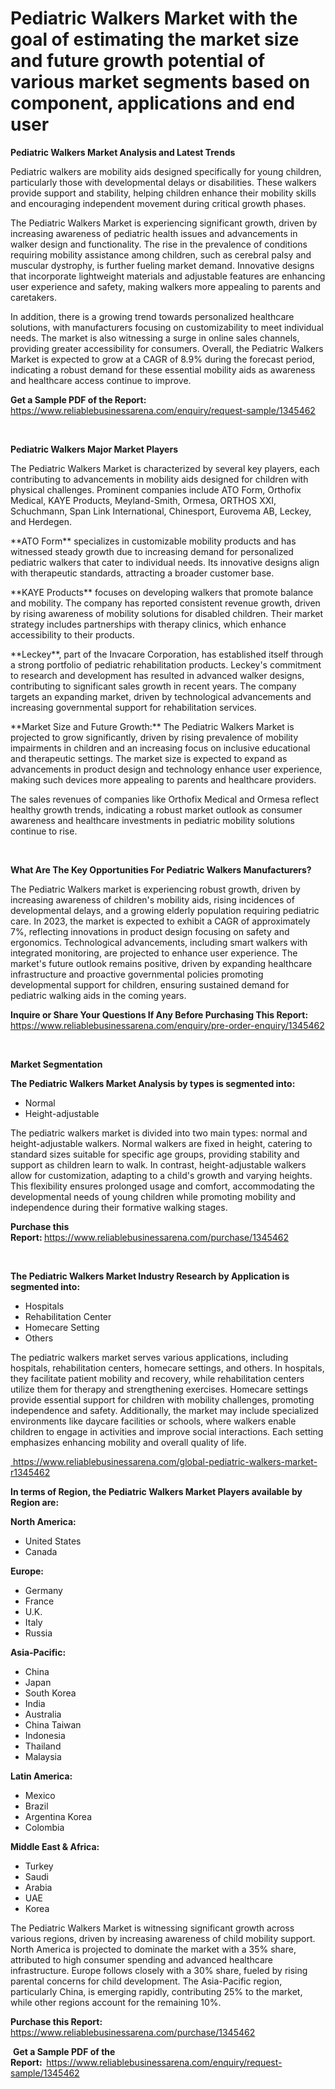 <p><h1>Pediatric Walkers Market with the goal of estimating the market size and future growth potential of various market segments based on component, applications and end user</h1></p><p><strong>Pediatric Walkers Market Analysis and Latest Trends</strong></p>
<p><p>Pediatric walkers are mobility aids designed specifically for young children, particularly those with developmental delays or disabilities. These walkers provide support and stability, helping children enhance their mobility skills and encouraging independent movement during critical growth phases.</p><p>The Pediatric Walkers Market is experiencing significant growth, driven by increasing awareness of pediatric health issues and advancements in walker design and functionality. The rise in the prevalence of conditions requiring mobility assistance among children, such as cerebral palsy and muscular dystrophy, is further fueling market demand. Innovative designs that incorporate lightweight materials and adjustable features are enhancing user experience and safety, making walkers more appealing to parents and caretakers.</p><p>In addition, there is a growing trend towards personalized healthcare solutions, with manufacturers focusing on customizability to meet individual needs. The market is also witnessing a surge in online sales channels, providing greater accessibility for consumers. Overall, the Pediatric Walkers Market is expected to grow at a CAGR of 8.9% during the forecast period, indicating a robust demand for these essential mobility aids as awareness and healthcare access continue to improve.</p></p>
<p><strong>Get a Sample PDF of the Report:&nbsp;</strong> <a href="https://www.reliablebusinessarena.com/enquiry/request-sample/1345462?utm_campaign=3184&utm_medium=2&utm_source=Github&utm_content=ia&utm_term=13042025&utm_id=pediatric-walkers">https://www.reliablebusinessarena.com/enquiry/request-sample/1345462</a></p>
<p>&nbsp;</p>
<p><strong>Pediatric Walkers Major Market Players</strong></p>
<p><p>The Pediatric Walkers Market is characterized by several key players, each contributing to advancements in mobility aids designed for children with physical challenges. Prominent companies include ATO Form, Orthofix Medical, KAYE Products, Meyland-Smith, Ormesa, ORTHOS XXI, Schuchmann, Span Link International, Chinesport, Eurovema AB, Leckey, and Herdegen.</p><p>**ATO Form** specializes in customizable mobility products and has witnessed steady growth due to increasing demand for personalized pediatric walkers that cater to individual needs. Its innovative designs align with therapeutic standards, attracting a broader customer base.</p><p>**KAYE Products** focuses on developing walkers that promote balance and mobility. The company has reported consistent revenue growth, driven by rising awareness of mobility solutions for disabled children. Their market strategy includes partnerships with therapy clinics, which enhance accessibility to their products.</p><p>**Leckey**, part of the Invacare Corporation, has established itself through a strong portfolio of pediatric rehabilitation products. Leckey's commitment to research and development has resulted in advanced walker designs, contributing to significant sales growth in recent years. The company targets an expanding market, driven by technological advancements and increasing governmental support for rehabilitation services.</p><p>**Market Size and Future Growth:** The Pediatric Walkers Market is projected to grow significantly, driven by rising prevalence of mobility impairments in children and an increasing focus on inclusive educational and therapeutic settings. The market size is expected to expand as advancements in product design and technology enhance user experience, making such devices more appealing to parents and healthcare providers. </p><p>The sales revenues of companies like Orthofix Medical and Ormesa reflect healthy growth trends, indicating a robust market outlook as consumer awareness and healthcare investments in pediatric mobility solutions continue to rise.</p></p>
<p>&nbsp;</p>
<p><strong>What Are The Key Opportunities For Pediatric Walkers Manufacturers?</strong></p>
<p><p>The Pediatric Walkers market is experiencing robust growth, driven by increasing awareness of children's mobility aids, rising incidences of developmental delays, and a growing elderly population requiring pediatric care. In 2023, the market is expected to exhibit a CAGR of approximately 7%, reflecting innovations in product design focusing on safety and ergonomics. Technological advancements, including smart walkers with integrated monitoring, are projected to enhance user experience. The market's future outlook remains positive, driven by expanding healthcare infrastructure and proactive governmental policies promoting developmental support for children, ensuring sustained demand for pediatric walking aids in the coming years.</p></p>
<p><strong>Inquire or Share Your Questions If Any Before Purchasing This Report:</strong> <a href="https://www.reliablebusinessarena.com/enquiry/pre-order-enquiry/1345462?utm_campaign=3184&utm_medium=2&utm_source=Github&utm_content=ia&utm_term=13042025&utm_id=pediatric-walkers">https://www.reliablebusinessarena.com/enquiry/pre-order-enquiry/1345462</a></p>
<p>&nbsp;</p>
<p><strong>Market Segmentation</strong></p>
<p><strong>The Pediatric Walkers Market Analysis by types is segmented into:</strong></p>
<p><ul><li>Normal</li><li>Height-adjustable</li></ul></p>
<p><p>The pediatric walkers market is divided into two main types: normal and height-adjustable walkers. Normal walkers are fixed in height, catering to standard sizes suitable for specific age groups, providing stability and support as children learn to walk. In contrast, height-adjustable walkers allow for customization, adapting to a child's growth and varying heights. This flexibility ensures prolonged usage and comfort, accommodating the developmental needs of young children while promoting mobility and independence during their formative walking stages.</p></p>
<p><strong>Purchase this Report:&nbsp;</strong><a href="https://www.reliablebusinessarena.com/purchase/1345462?utm_campaign=3184&utm_medium=2&utm_source=Github&utm_content=ia&utm_term=13042025&utm_id=pediatric-walkers">https://www.reliablebusinessarena.com/purchase/1345462</a></p>
<p>&nbsp;</p>
<p><strong>The Pediatric Walkers Market Industry Research by Application is segmented into:</strong></p>
<p><ul><li>Hospitals</li><li>Rehabilitation Center</li><li>Homecare Setting</li><li>Others</li></ul></p>
<p><p>The pediatric walkers market serves various applications, including hospitals, rehabilitation centers, homecare settings, and others. In hospitals, they facilitate patient mobility and recovery, while rehabilitation centers utilize them for therapy and strengthening exercises. Homecare settings provide essential support for children with mobility challenges, promoting independence and safety. Additionally, the market may include specialized environments like daycare facilities or schools, where walkers enable children to engage in activities and improve social interactions. Each setting emphasizes enhancing mobility and overall quality of life.</p></p>
<p><a href="https://www.reliablebusinessarena.com/global-pediatric-walkers-market-r1345462?utm_campaign=3184&utm_medium=2&utm_source=Github&utm_content=ia&utm_term=13042025&utm_id=pediatric-walkers">&nbsp;https://www.reliablebusinessarena.com/global-pediatric-walkers-market-r1345462</a></p>
<p><strong>In terms of Region, the Pediatric Walkers Market Players available by Region are:</strong></p>
<p>
    <p> <strong> North America: </strong>
        <ul>
            <li>United States</li>
            <li>Canada</li>
        </ul>
        </p> 
    <p> <strong> Europe: </strong>
        <ul>
            <li>Germany</li>
            <li>France</li>
            <li>U.K.</li>
            <li>Italy</li>
            <li>Russia</li>
        </ul>
        </p> 
    <p> <strong> Asia-Pacific: </strong>
        <ul>
            <li>China</li>
            <li>Japan</li>
            <li>South Korea</li>
            <li>India</li>
            <li>Australia</li>
            <li>China Taiwan</li>
            <li>Indonesia</li>
            <li>Thailand</li>
            <li>Malaysia</li>
        </ul>
        </p> 
    <p> <strong> Latin America: </strong>
        <ul>
            <li>Mexico</li>
            <li>Brazil</li>
            <li>Argentina Korea</li>
            <li>Colombia</li>
        </ul>
        </p> 
    <p> <strong> Middle East & Africa: </strong>
        <ul>
            <li>Turkey</li>
            <li>Saudi</li>
            <li>Arabia</li>
            <li>UAE</li>
            <li>Korea</li>
        </ul>
    </p>
    </p>
<p><p>The Pediatric Walkers Market is witnessing significant growth across various regions, driven by increasing awareness of child mobility support. North America is projected to dominate the market with a 35% share, attributed to high consumer spending and advanced healthcare infrastructure. Europe follows closely with a 30% share, fueled by rising parental concerns for child development. The Asia-Pacific region, particularly China, is emerging rapidly, contributing 25% to the market, while other regions account for the remaining 10%.</p></p>
<p><strong>Purchase this Report: </strong><a href="https://www.reliablebusinessarena.com/purchase/1345462?utm_campaign=3184&utm_medium=2&utm_source=Github&utm_content=ia&utm_term=13042025&utm_id=pediatric-walkers">https://www.reliablebusinessarena.com/purchase/1345462</a></p>
<p>&nbsp;<strong>Get a Sample PDF of the Report:&nbsp;&nbsp;</strong><a href="https://www.reliablebusinessarena.com/enquiry/request-sample/1345462?utm_campaign=3184&utm_medium=2&utm_source=Github&utm_content=ia&utm_term=13042025&utm_id=pediatric-walkers">https://www.reliablebusinessarena.com/enquiry/request-sample/1345462</a></p>
<p><strong></strong></p>
<p><p></p><p></p><p></p></p>